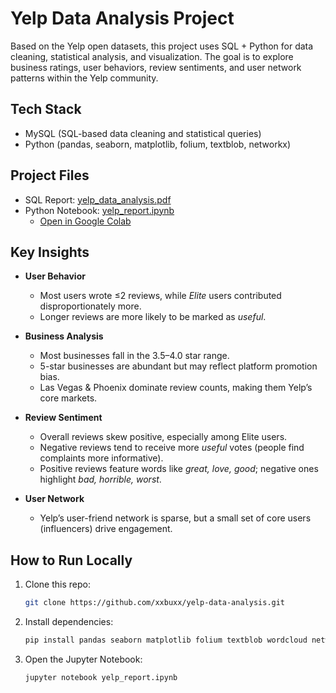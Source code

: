 # Yelp Data Analysis Project

Based on the Yelp open datasets, this project uses SQL + Python for data cleaning, statistical analysis, and visualization.
The goal is to explore business ratings, user behaviors, review sentiments, and user network patterns within the Yelp community.

## Tech Stack

- MySQL (SQL-based data cleaning and statistical queries)
- Python (pandas, seaborn, matplotlib, folium, textblob, networkx)

## Project Files

- SQL Report: [yelp_data_analysis.pdf](./yelp_data_analysis.pdf)
- Python Notebook: [yelp_report.ipynb](./yelp_report.ipynb)
  - [Open in Google Colab](https://colab.research.google.com/github/xxbuxx/yelp-data-analysis/blob/main/yelp_report.ipynb)
  
## Key Insights
- **User Behavior**
  - Most users wrote ≤2 reviews, while *Elite* users contributed disproportionately more.  
  - Longer reviews are more likely to be marked as *useful*.  

- **Business Analysis**
  - Most businesses fall in the 3.5–4.0 star range.  
  - 5-star businesses are abundant but may reflect platform promotion bias.  
  - Las Vegas & Phoenix dominate review counts, making them Yelp’s core markets.  

- **Review Sentiment**
  - Overall reviews skew positive, especially among Elite users.  
  - Negative reviews tend to receive more *useful* votes (people find complaints more informative).  
  - Positive reviews feature words like *great, love, good*; negative ones highlight *bad, horrible, worst*.  

- **User Network**
  - Yelp’s user-friend network is sparse, but a small set of core users (influencers) drive engagement.  

## How to Run Locally
1. Clone this repo:
   ```bash
   git clone https://github.com/xxbuxx/yelp-data-analysis.git
2. Install dependencies:
   ```bash
   pip install pandas seaborn matplotlib folium textblob wordcloud networkx python-louvain
3. Open the Jupyter Notebook:
   ```bash
   jupyter notebook yelp_report.ipynb
